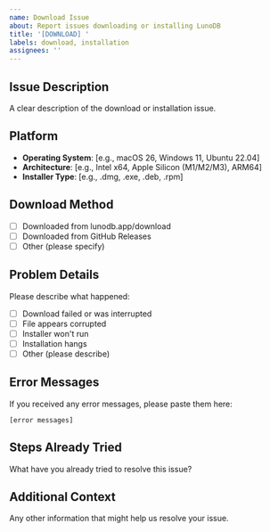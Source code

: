 ```yaml
---
name: Download Issue
about: Report issues downloading or installing LunoDB
title: '[DOWNLOAD] '
labels: download, installation
assignees: ''
---
```


## Issue Description
A clear description of the download or installation issue.

## Platform
- **Operating System**: [e.g., macOS 26, Windows 11, Ubuntu 22.04]
- **Architecture**: [e.g., Intel x64, Apple Silicon (M1/M2/M3), ARM64]
- **Installer Type**: [e.g., .dmg, .exe, .deb, .rpm]

## Download Method
- [ ] Downloaded from lunodb.app/download
- [ ] Downloaded from GitHub Releases
- [ ] Other (please specify)

## Problem Details
Please describe what happened:
- [ ] Download failed or was interrupted
- [ ] File appears corrupted
- [ ] Installer won't run
- [ ] Installation hangs
- [ ] Other (please describe)

## Error Messages
If you received any error messages, please paste them here:
```
[error messages]
```

## Steps Already Tried
What have you already tried to resolve this issue?

## Additional Context
Any other information that might help us resolve your issue.
